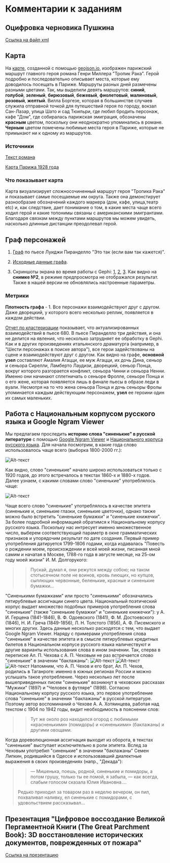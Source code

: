 # Комментарии к заданиям

## Оцифровка черновика Пушкина
[Ссылка на файл xml](https://github.com/dbagaturia/vertigo/blob/master/%D0%A3%D0%B2%D1%8B_%20%D1%8F%D0%B7%D1%8B%D0%BA!_%D0%9F%D1%80%D0%B5%D0%B4%D1%87%D1%83%D0%B2%D1%81%D1%82%D0%B2%D0%B8%D0%B5.xml)
## Карта 
На [карте](https://github.com/dbagaturia/vertigo/blob/master/Tropic_of_Cancer.geojson), созданной с помощью [geojson.io](http://geojson.io/#map=2/20.0/0.0), изображен парижский маршрут главного героя романа Генри Миллера "Тропик Рака". Герой подробно и последовательно описывает места, которые ему доводилось посещать в Париже. Маршруты разных дней размечены разными цветами. Так, мы выделили девять маршрутов: **синий**, **голубой**, **зеленый**, **бирюзовый**, **бежевый**, **фиолетовый**, **малиновый**, **розовый**, **желтый**. Вилла Боргезе, которая в большинстве случаев служила отправной точкой для путешествий героя по городу, вокзал Сан-Лазар, улица Шато и сад Тюильри, где любил бродить персонаж, кафе "Дом", где собиралась парижская эмиграция, обозначены **красным** цветом, поскольку они неоднократно упоминались в романе. **Черным** цветом помечены любимые места героя в Париже, которые не примыкают ни к одному из маршрутов. 

### Источники
[Текст романа](https://github.com/dbagaturia/vertigo/blob/master/Genri_Miller_-_Tropik_Raka.pdf)

[Карта Парижа 1928 года](https://github.com/dbagaturia/vertigo/blob/master/20150819155713_paris_1928_geo_preview_0.jpg)

### Что показывает карта
Карта визуализирует сложносочиненный маршрут героя "Тропика Рака" и показывает самые посещаемые им округа. Также она демонстирует разнообразие обозначений каждого маркера (дом, кафе, улица,театр etc) и, как следствие, дает понимание о том, в какие места чаще всего ходил герой и какие топонимы связаны с американскими эмигрантами. Благодаря связкам между пунктами маршрутов мы можем увидеть, насколько длинные дистанции преодолевал герой.

## Граф персонажей
1. [Граф](https://github.com/dbagaturia/vertigo/blob/master/Pir.pdf) по пьесе Луиджи Пиранделло "Это так (если вам так кажется)".

2. [Исходные данные графа](https://github.com/dbagaturia/vertigo/blob/master/ezlinavis.csv).

3. Скриншоты экрана во время работы с Gephi: [1](https://github.com/dbagaturia/vertigo/blob/master/%D0%A1%D0%BD%D0%B8%D0%BC%D0%BE%D0%BA%20%D1%8D%D0%BA%D1%80%D0%B0%D0%BD%D0%B0%202018-10-21%20%D0%B2%2012.26.11.png), [2](https://github.com/dbagaturia/vertigo/blob/master/%D0%A1%D0%BD%D0%B8%D0%BC%D0%BE%D0%BA%20%D1%8D%D0%BA%D1%80%D0%B0%D0%BD%D0%B0%202018-10-21%20%D0%B2%2012.26.36.png), [3](https://github.com/dbagaturia/vertigo/blob/master/%D0%A1%D0%BD%D0%B8%D0%BC%D0%BE%D0%BA%20%D1%8D%D0%BA%D1%80%D0%B0%D0%BD%D0%B0%202018-10-21%20%D0%B2%2012.26.45.png). Как видно на **снимке №2**, в режиме предпросмотра не отображался результат. Также в нашей версии не обновлялись настроенные параметры.

### Метрики

**Плотность графа** - 1. Все персонажи взаимодействуют друг с другом. Даже дворецкий, у которого всего несколько реплик, появляется в каждом действии.

[Отчет по кластеризации](https://github.com/dbagaturia/vertigo/blob/master/%D0%A1%D0%BD%D0%B8%D0%BC%D0%BE%D0%BA%20%D1%8D%D0%BA%D1%80%D0%B0%D0%BD%D0%B0%202018-10-21%20%D0%B2%2012.53.24.png) показывает, что актуализированных взаимодействий в пьесе 680. В пьесе Пиранделло три действия, и она не делится на явления, что несколько затрудняет ее обработку в Gephi. Как и в других произведениях итальянского драматурга (например, в "Шести персонажах в поиске автора"), все герои задействованы на сцене и взаимодействуют друг с другом.
Как видно на графе, **основной узел** составляют Амалия Агацци, ее муж Агацци, их дочь Дина, сеньор и сеньора Сирелли, Ламберто Лаудизи, дворецкий, сеньор Понца, вокруг которого разгорается конфликт, сеньора Чинни и сеньора Ненни. Именно они начинают сплетничать о сеньоре Фролле, сеньоре Понца и о его жене, которая появляется лишь в финале пьесы в образе леди в вуали. Несмотря на то что жена сеньора Понца и дочь сеньоры Фролы упоминается каждым действующим персонажем, **узел** ее героини один их самых маленьких.

## Работа с Национальным корпусом русского языка и Google Ngram Viewer
Мы предлагаем проследить **историю слова "синенькие" в русской литературе** с помощью [Google Ngram Viewer](https://books.google.com/ngrams) и [Национального корпуса русского языка](http://www.ruscorpora.ru/). Для начала посмотрим, в какие года слово использовалось чаще всего (выборка 1800-2000 гг.):

![Alt-текст](https://github.com/dbagaturia/vertigo/blob/master/%D0%A1%D0%BD%D0%B8%D0%BC%D0%BE%D0%BA%20%D1%8D%D0%BA%D1%80%D0%B0%D0%BD%D0%B0%202018-10-21%20%D0%B2%2013.36.14.png "Заголовок изображения")

Как видно, слово "синенькие" начало широко использоваться только с 1920 годов, до этого встречалось в текстах 1860-х и 1880-х годов. Далее узнаем, с какими словами слово "синенькие" употреблялось чаще:

![Alt-текст](https://github.com/dbagaturia/vertigo/blob/master/%D0%A1%D0%BD%D0%B8%D0%BC%D0%BE%D0%BA%20%D1%8D%D0%BA%D1%80%D0%B0%D0%BD%D0%B0%202018-10-21%20%D0%B2%2013.29.29.png "Заголовок изображения")

Чаще всего слово "синенькие" употреблялось в качестве эпитета (синенькие и, синенькие глазки, синенькие цветочки), однако также можно было встретить "синенькие бумажки" и "синенькие книжечки". За более подробной информацией обратимся к Национальному корпусу русского языка. Поскольку нас интресует именно множественное число, выберем соответствующий параметр в окне грамматических признаков и упорядочим результат по дате создания.
Первый пример употребления датируется 1799-1806 годами, когда издавалась "Повесть о рождении моем, происхождении и всей моей жизни, писанная мной самим и начатая в Москве, 1788-го года в августе месяце, на 25-ом году моей жизни" И. М. Долгорукого:
><blockquote>Пускай, думал я, они режутся между собою; на таком стотысячном поле не воинов, кровь лиющих, но купцов, сыплющих червонные, беленькие, красные и синенькие бумажки...</blockquote>
"Синенькими бумажками" или просто "синенькими" обозначались пятирублевые ассигнации синего цвета. Национальный поэтический корпус выдает множество подобных примеров употребления слова "синенькие" (также "синенькие бумажки" и "синенькие книжечки"): у А. И. Герцена (1841-1846), В. Ф. Одоевского (1841), Ф. М. Достоевского (1846), Н. И. Греча (1849-1856), Л. Н. Толстого (1856), А. Ф. Писемского и многих других. Здесь данные несколько расходятся с тем, что выдает Google Ngram Viewer.
Наряду с примерами употребления слова "синенькие" в качестве эпитета и в смысле пятирублевых кредитных билетов в Национальном корпусе русского языка наличествуют и другие варианты использования слова в ином значении. Так, сперва в переписке Ал. П. Чехова с А. П. Чеховым не раз встречается слово "синенькие" в значении "баклажаны":
![Alt-текст](https://github.com/dbagaturia/vertigo/blob/master/%D0%A1%D0%BD%D0%B8%D0%BC%D0%BE%D0%BA%20%D1%8D%D0%BA%D1%80%D0%B0%D0%BD%D0%B0%202018-10-21%20%D0%B2%2014.14.54.png "Заголовок изображения")
![Alt-текст](https://github.com/dbagaturia/vertigo/blob/master/%D0%A1%D0%BD%D0%B8%D0%BC%D0%BE%D0%BA%20%D1%8D%D0%BA%D1%80%D0%B0%D0%BD%D0%B0%202018-10-21%20%D0%B2%2014.14.59.png "Заголовок изображения")
![Alt-текст](https://github.com/dbagaturia/vertigo/blob/master/%D0%A1%D0%BD%D0%B8%D0%BC%D0%BE%D0%BA%20%D1%8D%D0%BA%D1%80%D0%B0%D0%BD%D0%B0%202018-10-21%20%D0%B2%2014.15.33.png "Заголовок изображения")
Напомним, что А. П. Чехов и его брат, Ал. П. Чехов, родились в Таганроге: именно в южных регионах России и можно услышать такое употребление. Через несколько лет после вышеприведенных писем  "синенькие" возникнут в чеховских рассказах "Мужики" (1897) и "Человек в футляре" (1898). Согласно Национальному корпусу русского языка, это первое употребление слова "синенькие" в значении "баклажаны" в русской литературе. Поэтому автор воспоминаний о Чехове А. А. Хотяинцева, работая над текстом с 1904 по 1942 годы, видит необходимость в пояснении слов:
><blockquote>Тут же около роз находился огород с любимыми «красненькими» (помидоры) и «синенькими» (баклажаны) и другими овощами.</blockquote>
Когда дореволюционная ассигнация выходит из оборота, в текстах "синенькие" выступает исключительно в роли эпитета. Вслед за Чеховым употребил "синенькие" в значении "баклажаны" Семен Липкин, родившийся в Одессе и использовавший диалектные выражения в своих произведениях (напр., "Декада"):
><blockquote> ― Мишенька, поешь, родной, синенькие и помидоры, а потом грушу, только ты ее помой, я забыла, ― как всегда, слабым голосом сказала Юлия Ивановна....
Редько приходил за товаром раз в неделю вечером, он пил, похваливал наливку, ел синенькие с помидорами, с удовольствием рассказывал...</blockquote>
 ## Презентация "Цифровое воссоздание Великой Пергаментной Книги (The Great Parchment Book): 3D восстановление исторических документов, поврежденных от пожара"
[Ссылка на презентацию](https://github.com/dbagaturia/vertigo/blob/master/3D%20%D0%B2%D0%BE%D1%81%D1%81%D1%82%D0%B0%D0%BD%D0%BE%D0%B2%D0%BB%D0%B5%D0%BD%D0%B8%D0%B5%20%D0%BF%D0%BE%D0%B2%D1%80%D0%B5%D0%B6%D0%B4%D0%B5%D0%BD%D0%BD%D1%8B%D1%85%20%D0%B2%20%D0%BF%D0%BE%D0%B6%D0%B0%D1%80%D0%B5%20%D0%B4%D0%BE%D0%BA%D1%83%D0%BC%D0%B5%D0%BD%D1%82%D0%BE%D0%B2.pdf)


